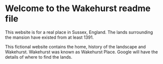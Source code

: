# Welcome to the Wakehurst readme file
This website is for a real place in Sussex, England. The lands surrounding the mansion have existed from at least 1391.

This fictional website contains the home, history of the landscape and Wakehurst. Wakehurst was known as Wakehurst Place. Google will have the details of where to find the lands.